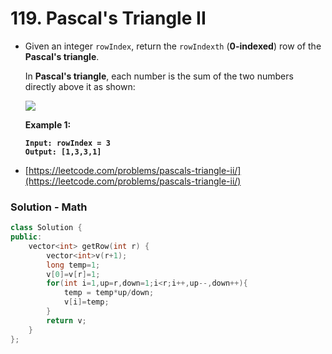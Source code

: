 # 119. Pascal's Triangle II

*   Given an integer `rowIndex`, return the `rowIndexth` (**0-indexed**) row of the **Pascal's triangle**.

    In **Pascal's triangle**, each number is the sum of the two numbers directly above it as shown:

    ![](https://upload.wikimedia.org/wikipedia/commons/0/0d/PascalTriangleAnimated2.gif)

    &#x20;

    **Example 1:**

    <pre><code><strong>Input: rowIndex = 3
    </strong><strong>Output: [1,3,3,1]
    </strong></code></pre>


* [https://leetcode.com/problems/pascals-triangle-ii/](https://leetcode.com/problems/pascals-triangle-ii/)

### Solution - Math

```cpp
class Solution {
public:
    vector<int> getRow(int r) {
        vector<int>v(r+1);
        long temp=1;
        v[0]=v[r]=1;
        for(int i=1,up=r,down=1;i<r;i++,up--,down++){
            temp = temp*up/down;
            v[i]=temp;
        }
        return v;
    }
};
```
